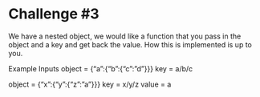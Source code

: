 # Challenge #3
We have a nested object, we would like a function that you pass in the object and a key and get back the value. How this is implemented is up to you.

 
Example Inputs
object = {“a”:{“b”:{“c”:”d”}}}
key = a/b/c
 
object = {“x”:{“y”:{“z”:”a”}}}
key = x/y/z
value = a
